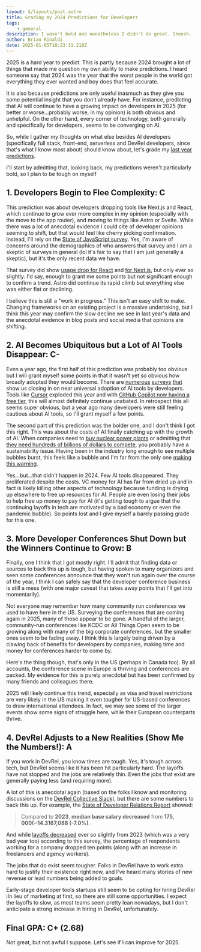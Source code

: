 ```yaml
---
layout: $/layouts/post.astro
title: Grading my 2024 Predictions for Developers
tags:
    - general
description: I wasn't bold and nonetheless I didn't do great. Sheesh.
author: Brian Rinaldi
date: 2025-01-05T10:23:31.210Z
---
```


2025 is a hard year to predict. This is partly because 2024 brought a lot of things that made me question my own ability to make predictions. I heard someone say that 2024 was the year that the worst people in the world got everything they ever wanted and boy does that feel accurate.

It is also because predictions are only useful inasmuch as they give you some potential insight that you don't already have. For instance, predicting that AI will continue to have a growing impact on developers in 2025 (for better or worse...probably worse, in my opinion) is both obvious and unhelpful. On the other hand, every corner of technology, both generally and specifically for developers, seems to be converging on AI.

So, while I gather my thoughts on what else besides AI developers (specifically full stack, front-end, serverless and DevRel developers, since that's what I know most about) should know about, let's grade my [last year predictions](https://remotesynthesis.com/blog/2024-predictons-for-developers/). 

I'll start by admitting that, looking back, my predictions weren't particularly bold, so I plan to be tough on myself

## 1. Developers Begin to Flee Complexity: C

This prediction was about developers dropping tools like Next.js and React, which continue to grow ever more complex in my opinion (especially with the move to the app router), and moving to things like Astro or Svelte. While there was a lot of anecdotal evidence I could cite of developer opinions seeming to shift, but that would feel like cherry picking confirmation. Instead, I'll rely on the [State of JavaScript survey](https://2024.stateofjs.com/en-US/). Yes, I'm aware of concerns around the demographics of who answers that survey and I am a skeptic of surveys in general (lol it's fair to say that I am just generally a skeptic), but it's the only recent data we have.

That survey did show [usage drop for React](https://share.stateofjs.com/share/prerendered?localeId=en-US&surveyId=state_of_js&editionId=js2024&blockId=front_end_frameworks_ratios&params=&sectionId=libraries&subSectionId=front_end_frameworks) and [for Next.js](https://share.stateofjs.com/share/prerendered?localeId=en-US&surveyId=state_of_js&editionId=js2024&blockId=meta_frameworks_ratios&params=&sectionId=libraries&subSectionId=meta_frameworks), but only ever so slightly. I'd say, enough to grant me some points but not significant enough to confirm a trend. Astro did continue its rapid climb but everything else was either flat or declining.

I believe this is still a "work in progress." This isn't an easy shift to make. Changing frameworks on an existing project is a massive undertaking, but I think this year may confirm the slow decline we see in last year's data and the anecdotal evidence in blog posts and social media that opinions are shifting.

## 2. AI Becomes Ubiquitous but a Lot of AI Tools Disappear: C-

Even a year ago, the first half of this prediction was probably too obvious but I will grant myself some points in that it wasn't yet so obvious how broadly adopted they would become. There are [numerous](https://github.blog/news-insights/research/survey-reveals-ais-impact-on-the-developer-experience/) [surveys](https://share.stateofjs.com/share/prerendered?localeId=en-US&surveyId=state_of_js&editionId=js2024&blockId=ai_tools&params=&sectionId=other_tools) [that](https://cloud.google.com/blog/products/devops-sre/announcing-the-2024-dora-report) show us closing in on near universal adoption of AI tools by developers. Tools like [Cursor](https://www.cursor.com/) exploded this year and with [GitHub Copilot now having a free tier](https://docs.github.com/en/copilot/managing-copilot/managing-copilot-as-an-individual-subscriber/about-github-copilot-free), this will almost definitely continue unabated. In retrospect this all seems super obvious, but a year ago many developers were still feeling cautious about AI tools, so I'll grant myself a few points.

The second part of this prediction was the bolder one, and I don't think I got this right. This was about the costs of AI finally catching up with the growth of AI. When companies need to [buy nuclear power plants](https://www.nbcnews.com/business/business-news/three-mile-island-nuclear-plant-help-power-microsoft-data-center-needs-rcna171958) or admitting that [they need hundreds of billions of dollars to compete](https://futurism.com/the-byte/openai-needs-vastly-more-money), you probably have a sustainability issue. Having been in the industry long enough to see multiple bubbles burst, this feels like a bubble and I'm far from the only one [making this warning](https://www.wheresyoured.at/subprimeai/).

Yes...but...that didn't happen in 2024. Few AI tools disappeared. They proliferated despite the costs. VC money for AI has far from dried up and in fact is likely killing other aspects of technology because funding is drying up elsewhere to free up resources for AI. People are even losing their jobs to help free up money to pay for AI (it's getting tough to argue that the continuing layoffs in tech are motivated by a bad economy or even the pandemic bubble). So points lost and I give myself a barely passing grade for this one.

## 3. More Developer Conferences Shut Down but the Winners Continue to Grow: B

Finally, one I think that I got mostly right. I'll admit that finding data or sources to back this up is tough, but having spoken to many organizers and seen some conferences announce that they won't run again over the course of the year, I think I can safely say that the developer conference business is still a mess (with one major caveat that takes away points that I'll get into momentarily).

Not everyone may remember how many community run conferences we used to have here in the US. Surveying the conferences that are coming again in 2025, many of those appear to be gone. A handful of the larger, community-run conferences like KCDC or All Things Open seem to be growing along with many of the big corporate conferences, but the smaller ones seem to be fading away. I think this is largely being driven by a clawing back of benefits for developers by companies, making time and money for conferences harder to come by.

Here's the thing though, that's only in the US (perhaps in Canada too). By all accounts, the conference scene in Europe is thriving and conferences are packed. My evidence for this is purely anecdotal but has been confirmed by many friends and colleagues there.

2025 will likely continue this trend, especially as visa and travel restrictions are very likely in the US making it even tougher for US-based conferences to draw international attendees. In fact, we may see some of the larger events show some signs of struggle here, while their European counterparts thrive.

## 4. DevRel Adjusts to a New Realities (Show Me the Numbers!): A

If you work in DevRel, you know times are tough. Yes, it's tough across tech, but DevRel seems like it has been hit particularly hard. The layoffs have not stopped and the jobs are relatively thin. Even the jobs that exist are generally paying less (and requiring more).

A lot of this is anecdotal again (based on the folks I know and monitoring discussions on the [DevRel Collective Slack](https://devrelcollective.fun/)), but there are some numbers to back this up. For example, the [State of Developer Relations Report](https://www.stateofdeveloperrelations.com/2024devrelreport) showed:

> Compared to **2023**, **median base salary decreased** from **$175,000 (-14.3%)** and **average base salary decreased** from **$167,088 (-7.0%)**.

And while [layoffs decreased](https://www.stateofdeveloperrelations.com/2024devrelreport) ever so slightly from 2023 (which was a very bad year too) according to this survey, the percentage of respondents working for a company dropped ten points (along with an increase in freelancers and agency workers).

The jobs that do exist seem tougher. Folks in DevRel have to work extra hard to justify their existence right now, and I've heard many stories of new revenue or lead numbers being added to goals.

Early-stage developer tools startups still seem to be opting for hiring DevRel iIn lieu of marketing at first, so there are still some opportunities. I expect the layoffs to slow, as most teams seem pretty lean nowadays, but I don't anticipate a strong increase in hiring in DevRel, unfortunately.

## Final GPA: C+ (2.68)

Not great, but not awful I suppose. Let's see if I can improve for 2025.